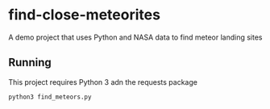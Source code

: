 # find-close-meteorites
A demo project that uses Python and NASA data to find meteor landing sites

## Running

This project requires Python 3 adn the requests package

`python3 find_meteors.py`

